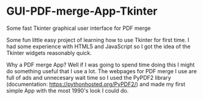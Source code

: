 # GUI-PDF-merge-App-Tkinter
Some fast Tkinter graphical user interface for PDF merge


Some fun little easy project of learning how to use Tkinter for first time. I had some experience with HTML5 and JavaScript so I got the idea of the Tkinter widgets reasonably quick.

Why a PDF merge App? Well if I was going to spend time doing this I might do something useful that I use a lot. The webpages for PDF merge I use are full of ads and unnecesary wait time so I used the PyPDF2 library (documentation: https://pythonhosted.org/PyPDF2/) and made my first simple App with the most 1990's look I could do.


